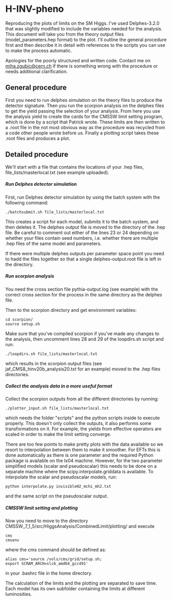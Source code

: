 # H-INV-pheno
Reproducing the plots of limits on the SM Higgs. I've used Delphes-3.2.0 that was slightly modified to include the variables needed for the analysis. This document will take you from the theory output files (model_parameters.hep format) to the plot. I'll outline the general procedure first and then describe it in detail with references to the scripts you can use to make the process automatic.

Apologies for the poorly structured and written code. Contact me on miha.zgubic@cern.ch if there is something wrong with the procedure or needs additional clarification.

## General procedure
First you need to run delphes simulation on the theory files to produce the detector signature. Then you run the scorpion analysis on the delphes files to get the yield passing the selection of your analysis. From here you use the analysis yield to create the cards for the CMSSW limit setting program, which is done by a script that Patrick wrote. These limits are then written to a .root file in the not most obvious way as the procedure was recycled from a code other people wrote before us. Finally a plotting script takes these .root files and produces a plot.

## Detailed procedure

We'll start with a file that contains the locations of your .hep files, file_lists/masterlocal.txt (see example uploaded).

##### Run Delphes detector simulation

First, run Delphes detector simulation by using the batch system with the following command:
```
./batchsubmit.sh file_lists/masterlocal.txt
```
This creates a script for each model, submits it to the batch system, and then deletes it. The delphes output file is moved to the directory of the .hep file. Be careful to comment out either of the lines 23 or 24 depending on whether your files contain seed numbers, i.e. whether there are multiple .hep files of the same model and parameters.

If there were multiple delphes outputs per parameter space point you need to hadd the files together so that a single delphes-output.root file is left in the directory.

##### Run scorpion analysis

You need the cross section file pythia-output.log (see example) with the correct cross section for the process in the same directory as the delphes file.

Then to the scorpion directory and get environment variables:
```
cd scorpion/
source setup.sh
```
Make sure that you've compiled scorpion if you've made any changes to the analysis, then uncomment lines 28 and 29 of the loopdirs.sh script and run:
```
./loopdirs.sh file_lists/masterlocal.txt 
```
which results in the scorpion output files (see jaf_CMS8_hinv20b_analysis20.txt for an example) moved to the .hep files directories.

##### Collect the analysis data in a more useful format

Collect the scorpion outputs from all the different directories by running:
```
./plotter_input.sh file_lists/masterlocal.txt 
```
which needs the folder "scripts" and the python scripts inside to execute properly. This doesn't only collect the outputs, it also performs some transformations on it. For example, the yields from effective operators are scaled in order to make the limit setting converge.

There are too few points to make pretty plots with the data available so we resort to interpolation between them to make it smoother. For EFTs this is done automatically as there is one parameter and the required Python package is available on the lx04 machine. However, for the two parameter simplified models (scalar and pseudoscalar) this needs to be done on a separate machine where the scipy.interpolate.griddata is available. To interpolate the scalar and pseudoscalar models, run:
```
python interpolate.py invisibleH2_mchi_mh2.txt
```
and the same script on the pseudoscalar output.

##### CMSSW limit setting and plotting

Now you need to move to the directory CMSSW_7_1_5/src/HiggsAnalysis/CombinedLimit/plotting/ and execute
```
cms
cmsenv
```
where the cms command should be defined as:
```
alias cms='source /vols/cms/grid/setup.sh;
export SCRAM_ARCH=slc6_amd64_gcc491'
```
in your .bashrc file in the home directory. 

The calculation of the limits and the plotting are separated to save time. Each model has its own subfolder containing the limits at different luminosities. 






